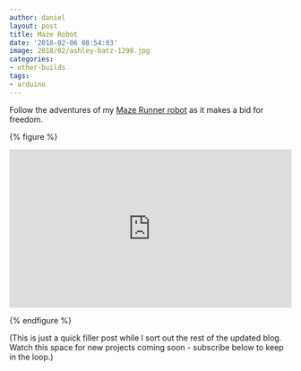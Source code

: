```yaml
---
author: daniel
layout: post
title: Maze Robot
date: '2018-02-06 08:54:03'
image: 2018/02/ashley-batz-1298.jpg
categories:
- other-builds
tags:
- arduino
---
```


Follow the adventures of my [Maze Runner robot](http://hobbycomponents.com/kits-and-parts/703-hobby-components-maze-runner) as it makes a bid for freedom.

{% figure %}
  <style>.embed-container { position: relative; padding-bottom: 56.25%; height: 0; overflow: hidden; max-width: 100%; } .embed-container iframe, .embed-container object, .embed-container embed { position: absolute; top: 0; left: 0; width: 100%; height: 100%; }</style><div class='embed-container'><iframe src='https://www.youtube.com/embed/OOIcEV-_3RE' frameborder='0' allowfullscreen></iframe></div>
{% endfigure %}

(This is just a quick filler post while I sort out the rest of the updated blog. Watch this space for new projects coming soon - subscribe below to keep in the loop.)
